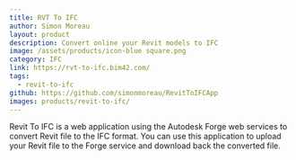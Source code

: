 ```yaml
---
title: RVT To IFC
author: Simon Moreau
layout: product
description: Convert online your Revit models to IFC
image: /assets/products/icon-blue square.png
category: IFC
link: https://rvt-to-ifc.bim42.com/
tags:
  - revit-to-ifc
github: https://github.com/simonmoreau/RevitToIFCApp
images: products/revit-to-ifc/
---
```


Revit To IFC is a web application using the Autodesk Forge web services to convert Revit file to the IFC format. You can use this application to upload your Revit file to the Forge service and download back the converted file.
